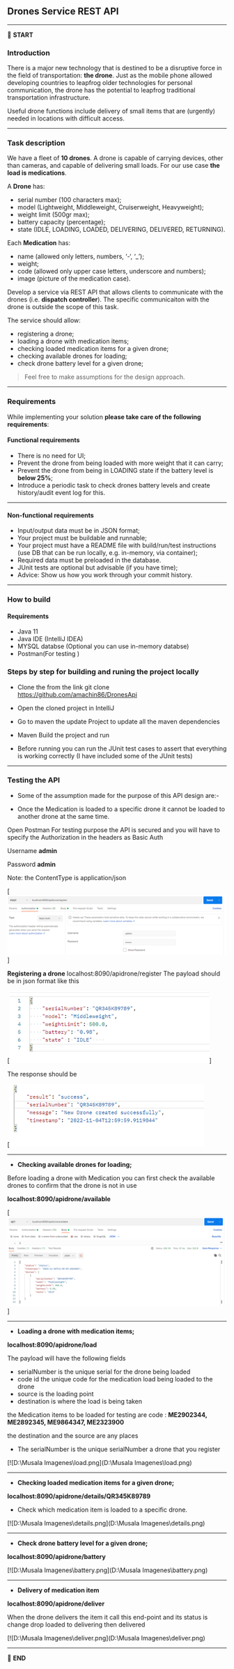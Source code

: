 
## Drones Service REST API


---

:scroll: **START**


### Introduction

There is a major new technology that is destined to be a disruptive force in the field of transportation: **the drone**. Just as the mobile phone allowed developing countries to leapfrog older technologies for personal communication, the drone has the potential to leapfrog traditional transportation infrastructure.

Useful drone functions include delivery of small items that are (urgently) needed in locations with difficult access.

---

### Task description

We have a fleet of **10 drones**. A drone is capable of carrying devices, other than cameras, and capable of delivering small loads. For our use case **the load is medications**.

A **Drone** has:
- serial number (100 characters max);
- model (Lightweight, Middleweight, Cruiserweight, Heavyweight);
- weight limit (500gr max);
- battery capacity (percentage);
- state (IDLE, LOADING, LOADED, DELIVERING, DELIVERED, RETURNING).

Each **Medication** has: 
- name (allowed only letters, numbers, ‘-‘, ‘_’);
- weight;
- code (allowed only upper case letters, underscore and numbers);
- image (picture of the medication case).

Develop a service via REST API that allows clients to communicate with the drones (i.e. **dispatch controller**). The specific communicaiton with the drone is outside the scope of this task. 

The service should allow:
- registering a drone;
- loading a drone with medication items;
- checking loaded medication items for a given drone; 
- checking available drones for loading;
- check drone battery level for a given drone;

> Feel free to make assumptions for the design approach. 

---

### Requirements

While implementing your solution **please take care of the following requirements**: 

#### Functional requirements

- There is no need for UI;
- Prevent the drone from being loaded with more weight that it can carry;
- Prevent the drone from being in LOADING state if the battery level is **below 25%**;
- Introduce a periodic task to check drones battery levels and create history/audit event log for this.

---

#### Non-functional requirements

- Input/output data must be in JSON format;
- Your project must be buildable and runnable;
- Your project must have a README file with build/run/test instructions (use DB that can be run locally, e.g. in-memory, via container);
- Required data must be preloaded in the database.
- JUnit tests are optional but advisable (if you have time);
- Advice: Show us how you work through your commit history.

---
### How to build

#### Requirements

- Java 11
- Java IDE (IntelliJ IDEA)
- MYSQL databse (Optional you can use in-memory databse)
- Postman(For testing ) 
 
### Steps by step for building and runing the project locally

- Clone the from the link git clone https://github.com/amachin86/DronesApi

- Open the cloned project in IntelliJ

- Go to maven the update Project to update all the maven dependencies

- Maven Build the project and run

- Before running you can run the JUnit test cases to assert that everything is working correctly (I have included some of the JUnit tests)


---

### Testing the API
- Some of the assumption made for the purpose of this API design are:-

- Once the Medication is loaded to a specific drone it cannot be loaded to another drone at the same time.

Open Postman
For testing purpose the API is secured and you will have to specify the Authorization in the headers as Basic Auth

Username **admin**

Password **admin**

Note: the ContentType is application/json

[![D:\Musala Imagenes\register1.png](https://github.com/amachin86/DronesApi/blob/master/src/main/resources/assert/register1.png)]

**Registering a drone** localhost:8090/apidrone/register
The payload should be in json format like this

[![D:\Musala Imagenes\register.png)](https://github.com/amachin86/DronesApi/blob/master/src/main/resources/assert/register.png)]

The response should be 

[![D:\Musala Imagenes\repuesta.png](https://github.com/amachin86/DronesApi/blob/master/src/main/resources/assert/repuesta.png)

---
- **Checking available drones for loading;**


Before loading a drone with Medication you can first check the available drones to confirm that the drone is not in use

**localhost:8090/apidrone/available**

[![available.png](https://github.com/amachin86/DronesApi/blob/master/src/main/resources/assert/available.png)]

---
- **Loading a drone with medication items;** 
 
**localhost:8090/apidrone/load**

The payload will have the following fields

- serialNumber is the unique serial for the drone being loaded
- code id the unique code for the medication load being loaded to the drone
- source is the loading point
- destination is where the load is being taken

the Medication items to be loaded for testing are code : **ME2902344, ME2892345, ME9864347, ME2323900**

the destination and the source are any places

 - The serialNumber is the unique serialNumber a drone that you register

[![D:\Musala Imagenes\load.png](D:\Musala Imagenes\load.png)

--- 
- **Checking loaded medication items for a given drone;**

**localhost:8090/apidrone/details/QR345K89789**

- Check which medication item is loaded to a specific drone.

[![D:\Musala Imagenes\details.png](D:\Musala Imagenes\details.png)

---

- **Check drone battery level for a given drone;**

**localhost:8090/apidrone/battery**

[![D:\Musala Imagenes\battery.png](D:\Musala Imagenes\battery.png)

---
- **Delivery of medication item**

**localhost:8090/apidrone/deliver**

When the drone delivers the item it call this end-point and its status is change drop loaded to delivering then delivered

[![D:\Musala Imagenes\deliver.png](D:\Musala Imagenes\deliver.png)

---

:scroll: **END** 


